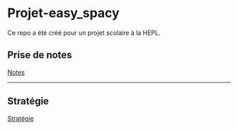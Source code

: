 # Projet-easy_spacy

Ce repo a été créé pour un projet scolaire à la HEPL.

## Prise de notes

[Notes](./prise_de_notes.md)

***

## Stratégie

[Stratégie](./strategie.md)
